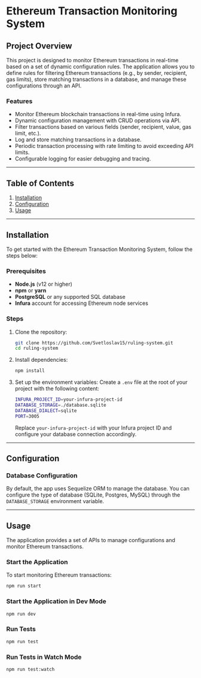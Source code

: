 # Ethereum Transaction Monitoring System

## Project Overview

This project is designed to monitor Ethereum transactions in real-time based on a set of dynamic configuration rules. The application allows you to define rules for filtering Ethereum transactions (e.g., by sender, recipient, gas limits), store matching transactions in a database, and manage these configurations through an API.

### Features
- Monitor Ethereum blockchain transactions in real-time using Infura.
- Dynamic configuration management with CRUD operations via API.
- Filter transactions based on various fields (sender, recipient, value, gas limit, etc.).
- Log and store matching transactions in a database.
- Periodic transaction processing with rate limiting to avoid exceeding API limits.
- Configurable logging for easier debugging and tracing.

---

## Table of Contents

1. [Installation](#installation)
2. [Configuration](#configuration)
3. [Usage](#usage)

---

## Installation

To get started with the Ethereum Transaction Monitoring System, follow the steps below:

### Prerequisites
- **Node.js** (v12 or higher)
- **npm** or **yarn**
- **PostgreSQL** or any supported SQL database
- **Infura** account for accessing Ethereum node services

### Steps

1. Clone the repository:
    ```bash
    git clone https://github.com/Svetloslav15/ruling-system.git
    cd ruling-system
    ```

2. Install dependencies:
    ```bash
    npm install
    ```

3. Set up the environment variables:
    Create a `.env` file at the root of your project with the following content:
    ```bash
    INFURA_PROJECT_ID=your-infura-project-id
    DATABASE_STORAGE=./database.sqlite
    DATABASE_DIALECT=sqlite
    PORT=3005
    ```
    Replace `your-infura-project-id` with your Infura project ID and configure your database connection accordingly.

---

## Configuration

### Database Configuration

By default, the app uses Sequelize ORM to manage the database. You can configure the type of database (SQLite, Postgres, MySQL) through the `DATABASE_STORAGE` environment variable.

---

## Usage

The application provides a set of APIs to manage configurations and monitor Ethereum transactions.

### Start the Application

To start monitoring Ethereum transactions:

```bash
npm run start
```

### Start the Application in Dev Mode

```bash
npm run dev
```

### Run Tests

```bash
npm run test
```

### Run Tests in Watch Mode

```bash
npm run test:watch
```
